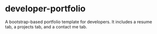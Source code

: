 # developer-portfolio
A bootstrap-based portfolio template for developers. It includes a resume tab, a projects tab, and a contact me tab.
